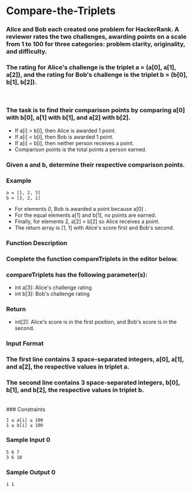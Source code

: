 # Compare-the-Triplets

### Alice and Bob each created one problem for HackerRank. A reviewer rates the two challenges, awarding points on a scale from 1 to 100 for three categories: problem clarity, originality, and difficulty.


### The rating for Alice's challenge is the triplet a = (a[0], a[1], a[2]), and the rating for Bob's challenge is the triplet b = (b[0], b[1], b[2]).

</br>

### The task is to find their comparison points by comparing a[0] with b[0], a[1] with b[1], and a[2] with b[2].

- If a[i] > b[i], then Alice is awarded 1 point.
- If a[i] < b[i], then Bob is awarded 1 point.
- If a[i] = b[i], then neither person receives a point.
- Comparison points is the total points a person earned.

### Given a and b, determine their respective comparison points.

### Example

    a = [1, 2, 3]
    b = [3, 2, 1]

- For elements *0*, Bob is awarded a point because a[0] .
- For the equal elements a[1] and b[1], no points are earned.
- Finally, for elements 2, a[2] > b[2] so Alice receives a point.
- The return array is [1, 1] with Alice's score first and Bob's second.

### Function Description
### Complete the function compareTriplets in the editor below.

### compareTriplets has the following parameter(s):
- int a[3]: Alice's challenge rating
- int b[3]: Bob's challenge rating

### Return
- int[2]: Alice's score is in the first position, and Bob's score is in the second.

### Input Format
### The first line contains 3 space-separated integers, a[0], a[1], and a[2], the respective values in triplet a.
### The second line contains 3 space-separated integers, b[0], b[1], and b[2], the respective values in triplet b.
</br>
### Constraints

    1 ≤ a[i] ≤ 100
    1 ≤ b[i] ≤ 100

### Sample Input 0
    5 6 7
    3 6 10

### Sample Output 0
    1 1 
